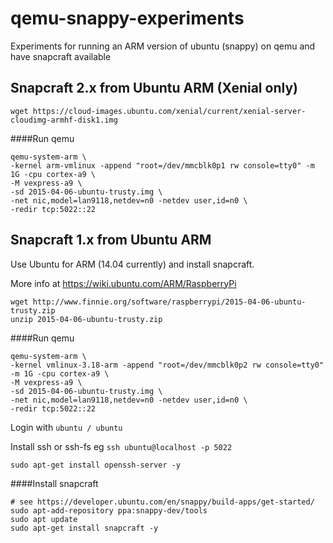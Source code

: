 qemu-snappy-experiments
===

Experiments for running an ARM version of ubuntu (snappy) on qemu and have snapcraft available

## Snapcraft 2.x from Ubuntu ARM (Xenial only)

```
wget https://cloud-images.ubuntu.com/xenial/current/xenial-server-cloudimg-armhf-disk1.img
```

####Run qemu

```
qemu-system-arm \
-kernel arm-vmlinux -append "root=/dev/mmcblk0p1 rw console=tty0" -m 1G -cpu cortex-a9 \
-M vexpress-a9 \
-sd 2015-04-06-ubuntu-trusty.img \
-net nic,model=lan9118,netdev=n0 -netdev user,id=n0 \
-redir tcp:5022::22
```

## Snapcraft 1.x from Ubuntu ARM

Use Ubuntu for ARM (14.04 currently) and install snapcraft.

More info at https://wiki.ubuntu.com/ARM/RaspberryPi

```
wget http://www.finnie.org/software/raspberrypi/2015-04-06-ubuntu-trusty.zip
unzip 2015-04-06-ubuntu-trusty.zip
```

####Run qemu

```
qemu-system-arm \
-kernel vmlinux-3.18-arm -append "root=/dev/mmcblk0p2 rw console=tty0" -m 1G -cpu cortex-a9 \
-M vexpress-a9 \
-sd 2015-04-06-ubuntu-trusty.img \
-net nic,model=lan9118,netdev=n0 -netdev user,id=n0 \
-redir tcp:5022::22
```

Login with `ubuntu / ubuntu`

Install ssh or ssh-fs eg `ssh ubuntu@localhost -p 5022`

`sudo apt-get install openssh-server -y`

####Install snapcraft

```
# see https://developer.ubuntu.com/en/snappy/build-apps/get-started/
sudo apt-add-repository ppa:snappy-dev/tools
sudo apt update
sudo apt-get install snapcraft -y
```
